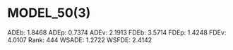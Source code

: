 # MODEL_50(3)

ADEb: 1.8468
ADEp: 0.7374
ADEv: 2.1913
FDEb: 3.5714
FDEp: 1.4248
FDEv: 4.0107
Rank: 444
WSADE: 1.2722
WSFDE: 2.4142